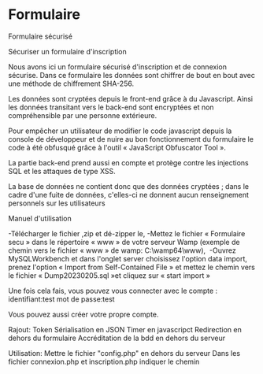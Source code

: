 # Formulaire
Formulaire sécurisé

Sécuriser un formulaire d'inscription

Nous avons ici un formulaire sécurisé d'inscription et de connexion sécurise. Dans ce formulaire les données sont chiffrer de bout en bout avec une méthode de chiffrement SHA-256.

Les données sont cryptées depuis le front-end grâce à du Javascript. Ainsi les données transitant vers le back-end sont encryptées et non compréhensible par une personne extérieure.

Pour empêcher un utilisateur de modifier le code javascript depuis la console de développeur et de nuire au bon fonctionnement du formulaire le code à été obfusqué grâce à l'outil « JavaScript Obfuscator Tool ».

La partie back-end prend aussi en compte et protège contre les injections SQL et les attaques de type XSS.

La base de données ne contient donc que des données cryptées ; dans le cadre d'une fuite de données, c'elles-ci ne donnent aucun renseignement personnels sur les utilisateurs

Manuel d'utilisation

-Télécharger le fichier ,zip et dé-zipper le,
-Mettez le fichier « Formulaire secu » dans le répertoire « www » de votre serveur Wamp (exemple de chemin vers le fichier « www » de wamp: C:\wamp64\www), 
-Ouvrez MySQLWorkbench et dans l'onglet server choisissez l'option data import, prenez l'option « Import from Self-Contained File » et mettez le chemin vers le fichier « Dump20230205.sql »et cliquez sur « start import »


Une fois cela fais, vous pouvez vous connecter avec le compte : identifiant:test
mot de passe:test

Vous pouvez aussi créer votre propre compte.

Rajout:
Token
Sérialisation en JSON
Timer en javascripct
Redirection en dehors du formulaire
Accréditation de la bdd en dehors du serveur


Utilisation:
Mettre le fichier "config.php" en dehors du serveur
Dans les fichier connexion.php et inscription.php indiquer le chemin

